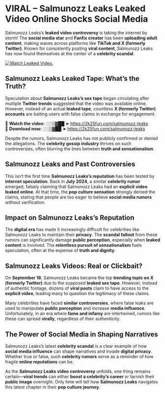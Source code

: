 # VIRAL – Salmunozz Leaks Leaked Video Online Shocks Social Media 

Salmunozz Leaks’s **leaked video controversy** is taking the internet by storm! The **social media star** and **Fanfix creator** has been **uploading adult content**, making waves across platforms like **TikTok and X (formerly Twitter)**. Known for consistently posting **viral content**, Salmunozz Leaks has now found themselves at the center of a **celebrity scandal**.  

[![Watch Leaked Video.](https://miro.medium.com/v2/resize:fit:828/format:webp/1*cilzJN44JGOrTw9NJCrNHA.gif "Watch Leaked Video")](https://2k25fun.com/salmunozz-leaks)

## **Salmunozz Leaks Leaked Tape: What’s the Truth?**  
Speculation about **Salmunozz Leaks’s sex tape** began circulating after multiple **Twitter trends** suggested that the video was available online. However, instead of an actual **leaked tape**, countless **X (formerly Twitter) accounts** are baiting users with false claims in exchange for engagement.  

🔹 **Watch the video:** ░░▒▓██ ➤ https://2k25fun.com/salmunozz-leaks  
🔹 **Download now:** ░░▒▓██ ➤ https://2k25fun.com/salmunozz-leaks  

Despite the rumors, Salmunozz Leaks has not publicly confirmed or denied the allegations. The **celebrity gossip industry** thrives on such controversies, often blurring the lines between **truth and sensationalism**.  

## **Salmunozz Leaks and Past Controversies**  
This isn’t the first time **Salmunozz Leaks’s reputation** has been tested by **internet speculation**. Back in **July 2024**, a similar **celebrity rumor** emerged, falsely claiming that Salmunozz Leaks had an **explicit video leaked online**. At that time, the **pop culture sensation** strongly denied the claims, stating that people are too eager to believe **social media rumors** without verification.  

## **Impact on Salmunozz Leaks’s Reputation**  
The **digital era** has made it increasingly difficult for celebrities like Salmunozz Leaks to maintain their **privacy**. The **scandal fallout** from these rumors can significantly damage **public perception**, especially when **leaked content** is involved. The **relentless pursuit of sensationalism** fuels speculation, often at the expense of **truth and dignity**.  

## **Salmunozz Leaks Videos: Real or Clickbait?**  
On **September 16**, Salmunozz Leaks became the top **trending topic on X (formerly Twitter)** due to the supposed **leaked sex tape**. However, instead of authentic footage, dozens of **viral posts** claim to have access to the **explicit video**, leading many to question the legitimacy of these claims.  

Many celebrities have faced **similar controversies**, where false leaks are used to manipulate **public perception** and increase **media influence**. Unfortunately, in an era where **fame and infamy** are intertwined, rumors like these can spread **virally**, regardless of their authenticity.  

## **The Power of Social Media in Shaping Narratives**  
Salmunozz Leaks’s latest **celebrity scandal** is a clear example of how **social media influence** can shape narratives and invade **digital privacy**. Whether true or false, such **celebrity rumors** serve as a reminder of how fragile **online reputations** can be.  

As the **Salmunozz Leaks video controversy** unfolds, one thing remains certain—**viral trends** can either **boost a celebrity’s career** or tarnish their **public image** overnight. Only time will tell how **Salmunozz Leaks** navigates this latest chapter in their **pop culture journey**. 